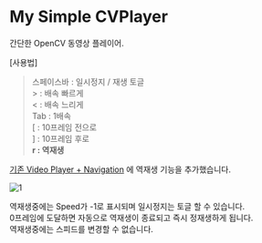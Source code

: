 # My Simple CVPlayer
간단한 OpenCV 동영상 플레이어.

[사용법]
  > 스페이스바 : 일시정지 / 재생 토글   
  > \> : 배속 빠르게   
  > < : 배속 느리게   
  > Tab : 1배속   
  > [ : 10프레임 전으로   
  > ] : 10프레임 후로   
  > **r : 역재생**   

[기존 Video Player + Navigation](https://github.com/mint-lab/cv_tutorial/blob/master/video_player%2Bnavigation.py) 에 역재생 기능을 추가했습니다.      

![1](https://user-images.githubusercontent.com/74591896/223985583-27975138-2dda-4f96-9dbe-68b6a4460e0e.png)

역재생중에는 Speed가 -1로 표시되며 일시정지는 토글 할 수 있습니다.   
0프레임에 도달하면 자동으로 역재생이 종료되고 즉시 정재생하게 됩니다.   
역재생중에는 스피드를 변경할 수 없습니다.
